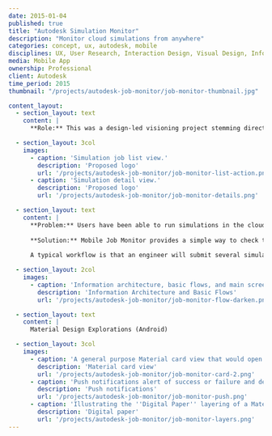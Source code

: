 ```yaml
---
date: 2015-01-04
published: true
title: "Autodesk Simulation Monitor"
description: "Monitor cloud simulations from anywhere"
categories: concept, ux, autodesk, mobile
disciplines: UX, User Research, Interaction Design, Visual Design, Information Architecture
media: Mobile App
ownership: Professional
client: Autodesk
time_period: 2015
thumbnail: "/projects/autodesk-job-monitor/job-monitor-thumbnail.jpg"

content_layout:
  - section_layout: text
    content: |
      **Role:** This was a design-led visioning project stemming directly from user feedback and journey mapping observations. I designed the workflow, created mockups, and built a simple prototype in conjunction with an Android development course I was taking. (The app read static data rather than live via API, and was never productized.)

  - section_layout: 3col
    images:
      - caption: 'Simulation job list view.'
        description: 'Proposed logo'
        url: '/projects/autodesk-job-monitor/job-monitor-list-action.png'
      - caption: 'Simulation detail view.'
        description: 'Proposed logo'
        url: '/projects/autodesk-job-monitor/job-monitor-details.png'

  - section_layout: text
    content: |
      **Problem:** Users have been able to run simulations in the cloud using Autodesk Simulation 360 since 2012. There has been an inherent limitation that these simulation jobs can only be monitored and managed from the source machine—often a desktop engineering computer that remains in the office.
      
      **Solution:** Mobile Job Monitor provides a simple way to check the progress and status of cloud simulations, which may take hours or sometimes even days to complete. 
      
      A typical workflow is that an engineer will submit several simulation jobs to solve in the afternoon before leaving the office, and will want to monitor them that evening as they run. If something unexpected occurs they could often make a quick fix, resubmit the job, and still have results in the morning.

  - section_layout: 2col
    images:
      - caption: 'Information architecture, basic flows, and main screens.'
        description: 'Information Architecture and Basic Flows'
        url: '/projects/autodesk-job-monitor/job-monitor-flow-darken.png'

  - section_layout: text
    content: |
      Material Design Explorations (Android)  

  - section_layout: 3col
    images:
      - caption: 'A general purpose Material card view that would open the simulation in Autodesk 360'
        description: 'Material card view'
        url: '/projects/autodesk-job-monitor/job-monitor-card-2.png'
      - caption: 'Push notifications alert of success or failure and deep link into the app'
        description: 'Push notifications'
        url: '/projects/autodesk-job-monitor/job-monitor-push.png'
      - caption: 'Illustrating the ''Digital Paper'' layering of a Material app'
        description: 'Digital paper'
        url: '/projects/autodesk-job-monitor/job-monitor-layers.png'
---
```

